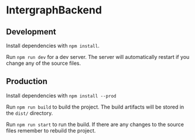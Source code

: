# IntergraphBackend

## Development

Install dependencies with `npm install`.

Run `npm run dev` for a dev server. The server will automatically restart if you change any of the source files.

## Production

Install dependencies with `npm install --prod`

Run `npm run build` to build the project. The build artifacts will be stored in the `dist/` directory.

Run `npm run start` to run the build. If there are any changes to the source files remember to rebuild the project.
